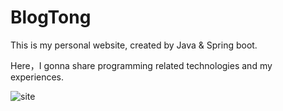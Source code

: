 # BlogTong
This is my personal website, created by Java & Spring boot.

Here，I gonna share programming related technologies and my experiences.

![site](https://user-images.githubusercontent.com/23381494/122103749-3e510980-ce17-11eb-814a-2ad3e21e2629.JPG)